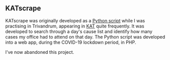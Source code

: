 ## KATscrape

KATscrape was originally developed as a [Python script](https://stackoverflow.com/questions/60760222/how-can-i-interact-with-a-python-script-through-a-web-page) while I was practising in Trivandrum, appearing in [KAT](https://keralaadministrativetribunal.gov.in/main/home/) quite frequently. It was developed to search through a day's cause list and identify how many cases my office had to attend on that day. The Python script was developed into a web app, during the COVID-19 lockdown period, in PHP.

I've now abandoned this project.
